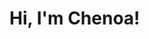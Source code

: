 <h1>Hi, I'm Chenoa! <br/><a 




[youtube]: https://www.youtube.com/c/osabastufts
[instagram]: https://www.instagram.com/osabastufts/
[linkedin]: https://linkedin.com/in/chenoanussberger

<!--

Here are some ideas to get you started:

- 🔭 I’m currently working on ...
- 🌱 I’m currently learning ...
- 👯 I’m looking to collaborate on ...
- 🤔 I’m looking for help with ...
- 💬 Ask me about ...
- 📫 How to reach me: ...
- 😄 Pronouns: ...
- ⚡ Fun fact: ...
-->
